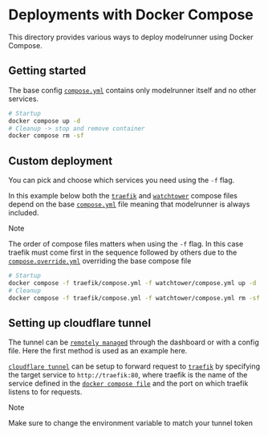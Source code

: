 # Deployments with Docker Compose

This directory provides various ways to deploy modelrunner using Docker Compose.

## Getting started

The base config [`compose.yml`](compose.yml) contains only modelrunner itself and no other services.

```bash
# Startup
docker compose up -d
# Cleanup -> stop and remove container
docker compose rm -sf
```

## Custom deployment

You can pick and choose which services you need using the `-f` flag.

In this example below both the [`traefik`](traefik/compose.yml) and [`watchtower`](watchtower/compose.yml) compose files
depend on the base [`compose.yml`](compose.yml) file meaning that modelrunner is always included.

> [!NOTE]
> The order of compose files matters when using the `-f` flag. In this case traefik must come first in the sequence
> followed by others due to the [`compose.override.yml`](traefik/compose.override.yml) overriding the base compose file

```bash
# Startup
docker compose -f traefik/compose.yml -f watchtower/compose.yml up -d
# Cleanup
docker compose -f traefik/compose.yml -f watchtower/compose.yml rm -sf
```

## Setting up cloudflare tunnel

The tunnel can be [`remotely managed`](https://developers.cloudflare.com/cloudflare-one/connections/connect-networks/get-started/create-remote-tunnel/) through the dashboard or with a config file.
Here the first method is used as an example here.

[`cloudflare tunnel`](cf-tunnel/compose.yml) can be setup to forward request to [`traefik`](traefik/compose.yml) by specifying the target service to `http://traefik:80`,
where traefik is the name of the service defined in the [`docker compose file`](traefik/compose.yml) and the port on which traefik listens to for requests.
> [!NOTE]
> Make sure to change the environment variable to match your tunnel token
